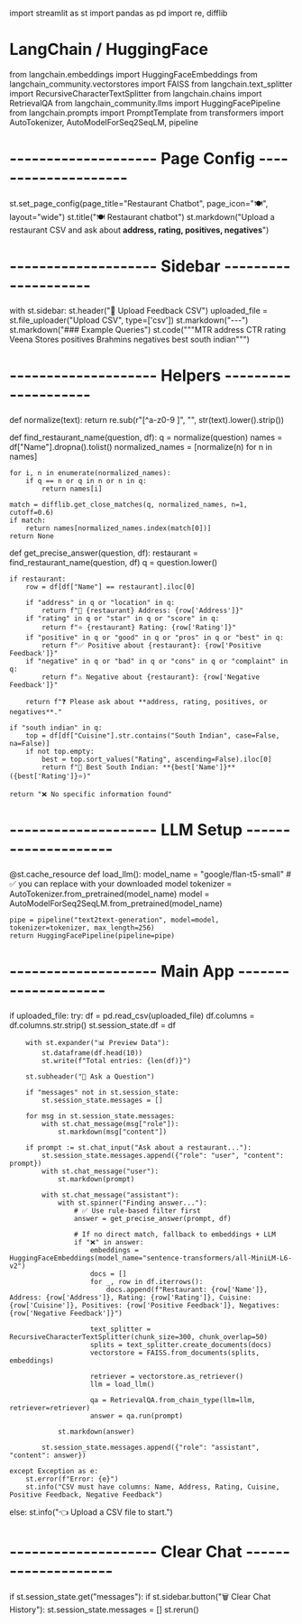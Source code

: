 import streamlit as st
import pandas as pd
import re, difflib

# LangChain / HuggingFace
from langchain.embeddings import HuggingFaceEmbeddings
from langchain_community.vectorstores import FAISS
from langchain.text_splitter import RecursiveCharacterTextSplitter
from langchain.chains import RetrievalQA
from langchain_community.llms import HuggingFacePipeline
from langchain.prompts import PromptTemplate
from transformers import AutoTokenizer, AutoModelForSeq2SeqLM, pipeline


# -------------------- Page Config --------------------
st.set_page_config(page_title="Restaurant Chatbot", page_icon="🍽️", layout="wide")
st.title("🍽️ Restaurant  chatbot")
st.markdown("Upload a restaurant CSV and ask about **address, rating, positives, negatives**")

# -------------------- Sidebar --------------------
with st.sidebar:
    st.header("📁 Upload Feedback CSV")
    uploaded_file = st.file_uploader("Upload CSV", type=['csv'])
    st.markdown("---")
    st.markdown("### Example Queries")
    st.code("""MTR address
CTR rating
Veena Stores positives
Brahmins negatives
best south indian""")

# -------------------- Helpers --------------------
def normalize(text):
    return re.sub(r"[^a-z0-9 ]", "", str(text).lower().strip())

def find_restaurant_name(question, df):
    q = normalize(question)
    names = df["Name"].dropna().tolist()
    normalized_names = [normalize(n) for n in names]

    for i, n in enumerate(normalized_names):
        if q == n or q in n or n in q:
            return names[i]

    match = difflib.get_close_matches(q, normalized_names, n=1, cutoff=0.6)
    if match:
        return names[normalized_names.index(match[0])]
    return None

def get_precise_answer(question, df):
    restaurant = find_restaurant_name(question, df)
    q = question.lower()

    if restaurant:
        row = df[df["Name"] == restaurant].iloc[0]

        if "address" in q or "location" in q:
            return f"📍 {restaurant} Address: {row['Address']}"
        if "rating" in q or "star" in q or "score" in q:
            return f"⭐ {restaurant} Rating: {row['Rating']}"
        if "positive" in q or "good" in q or "pros" in q or "best" in q:
            return f"✅ Positive about {restaurant}: {row['Positive Feedback']}"
        if "negative" in q or "bad" in q or "cons" in q or "complaint" in q:
            return f"⚠️ Negative about {restaurant}: {row['Negative Feedback']}"

        return f"❓ Please ask about **address, rating, positives, or negatives**."

    if "south indian" in q:
        top = df[df["Cuisine"].str.contains("South Indian", case=False, na=False)]
        if not top.empty:
            best = top.sort_values("Rating", ascending=False).iloc[0]
            return f"🍛 Best South Indian: **{best['Name']}** ({best['Rating']}⭐)"

    return "❌ No specific information found"


# -------------------- LLM Setup --------------------
@st.cache_resource
def load_llm():
    model_name = "google/flan-t5-small"   # ✅ you can replace with your downloaded model
    tokenizer = AutoTokenizer.from_pretrained(model_name)
    model = AutoModelForSeq2SeqLM.from_pretrained(model_name)

    pipe = pipeline("text2text-generation", model=model, tokenizer=tokenizer, max_length=256)
    return HuggingFacePipeline(pipeline=pipe)

# -------------------- Main App --------------------
if uploaded_file:
    try:
        df = pd.read_csv(uploaded_file)
        df.columns = df.columns.str.strip()
        st.session_state.df = df

        with st.expander("📊 Preview Data"):
            st.dataframe(df.head(10))
            st.write(f"Total entries: {len(df)}")

        st.subheader("💬 Ask a Question")

        if "messages" not in st.session_state:
            st.session_state.messages = []

        for msg in st.session_state.messages:
            with st.chat_message(msg["role"]):
                st.markdown(msg["content"])

        if prompt := st.chat_input("Ask about a restaurant..."):
            st.session_state.messages.append({"role": "user", "content": prompt})
            with st.chat_message("user"):
                st.markdown(prompt)

            with st.chat_message("assistant"):
                with st.spinner("Finding answer..."):
                    # ✅ Use rule-based filter first
                    answer = get_precise_answer(prompt, df)

                    # If no direct match, fallback to embeddings + LLM
                    if "❌" in answer:
                        embeddings = HuggingFaceEmbeddings(model_name="sentence-transformers/all-MiniLM-L6-v2")
                        docs = []
                        for _, row in df.iterrows():
                            docs.append(f"Restaurant: {row['Name']}, Address: {row['Address']}, Rating: {row['Rating']}, Cuisine: {row['Cuisine']}, Positives: {row['Positive Feedback']}, Negatives: {row['Negative Feedback']}")

                        text_splitter = RecursiveCharacterTextSplitter(chunk_size=300, chunk_overlap=50)
                        splits = text_splitter.create_documents(docs)
                        vectorstore = FAISS.from_documents(splits, embeddings)

                        retriever = vectorstore.as_retriever()
                        llm = load_llm()

                        qa = RetrievalQA.from_chain_type(llm=llm, retriever=retriever)
                        answer = qa.run(prompt)

                st.markdown(answer)

            st.session_state.messages.append({"role": "assistant", "content": answer})

    except Exception as e:
        st.error(f"Error: {e}")
        st.info("CSV must have columns: Name, Address, Rating, Cuisine, Positive Feedback, Negative Feedback")
else:
    st.info("👈 Upload a CSV file to start.")

# -------------------- Clear Chat --------------------
if st.session_state.get("messages"):
    if st.sidebar.button("🗑️ Clear Chat History"):
        st.session_state.messages = []
        st.rerun()

